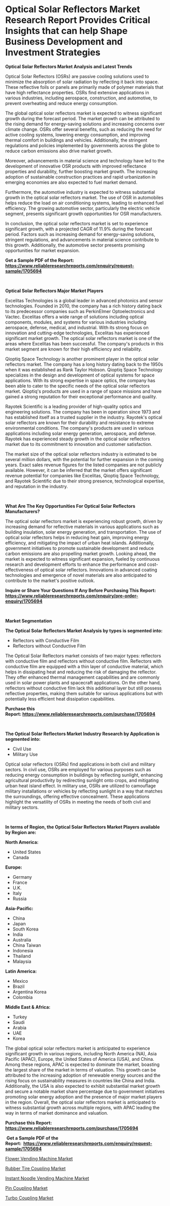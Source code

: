<p><h1>Optical Solar Reflectors Market Research Report Provides Critical Insights that can help Shape Business Development and Investment Strategies</h1></p><p><strong>Optical Solar Reflectors Market Analysis and Latest Trends</strong></p>
<p><p>Optical Solar Reflectors (OSRs) are passive cooling solutions used to minimize the absorption of solar radiation by reflecting it back into space. These reflective foils or panels are primarily made of polymer materials that have high reflectance properties. OSRs find extensive applications in various industries, including aerospace, construction, and automotive, to prevent overheating and reduce energy consumption.</p><p>The global optical solar reflectors market is expected to witness significant growth during the forecast period. The market growth can be attributed to the rising demand for energy-saving solutions and increasing concerns over climate change. OSRs offer several benefits, such as reducing the need for active cooling systems, lowering energy consumption, and improving thermal comfort in buildings and vehicles. Additionally, the stringent regulations and policies implemented by governments across the globe to reduce carbon emissions also drive market growth.</p><p>Moreover, advancements in material science and technology have led to the development of innovative OSR products with improved reflectance properties and durability, further boosting market growth. The increasing adoption of sustainable construction practices and rapid urbanization in emerging economies are also expected to fuel market demand.</p><p>Furthermore, the automotive industry is expected to witness substantial growth in the optical solar reflectors market. The use of OSR in automobiles helps reduce the load on air conditioning systems, leading to enhanced fuel efficiency. The growing automotive sector, particularly the electric vehicle segment, presents significant growth opportunities for OSR manufacturers.</p><p>In conclusion, the optical solar reflectors market is set to experience significant growth, with a projected CAGR of 11.9% during the forecast period. Factors such as increasing demand for energy-saving solutions, stringent regulations, and advancements in material science contribute to this growth. Additionally, the automotive sector presents promising opportunities for market expansion.</p></p>
<p><strong>Get a Sample PDF of the Report:&nbsp; <a href="https://www.reliableresearchreports.com/enquiry/request-sample/1705694">https://www.reliableresearchreports.com/enquiry/request-sample/1705694</a></strong></p>
<p>&nbsp;</p>
<p><strong>Optical Solar Reflectors Major Market Players</strong></p>
<p><p>Excelitas Technologies is a global leader in advanced photonics and sensor technologies. Founded in 2010, the company has a rich history dating back to its predecessor companies such as PerkinElmer Optoelectronics and Vactec. Excelitas offers a wide range of solutions including optical components, modules, and systems for various industries including aerospace, defense, medical, and industrial. With its strong focus on innovation and cutting-edge technologies, Excelitas has experienced significant market growth. The optical solar reflectors market is one of the areas where Excelitas has been successful. The company's products in this market segment are known for their high efficiency and reliability.</p><p>Qioptiq Space Technology is another prominent player in the optical solar reflectors market. The company has a long history dating back to the 1950s when it was established as Rank Taylor Hobson. Qioptiq Space Technology specializes in the design and development of optical systems for space applications. With its strong expertise in space optics, the company has been able to cater to the specific needs of the optical solar reflectors market. Qioptiq's products are used in a range of space missions and have gained a strong reputation for their exceptional performance and quality.</p><p>Rayotek Scientific is a leading provider of high-quality optics and engineering solutions. The company has been in operation since 1973 and has established itself as a trusted supplier in the industry. Rayotek's optical solar reflectors are known for their durability and resistance to extreme environmental conditions. The company's products are used in various applications including solar energy generation, aerospace, and defense. Rayotek has experienced steady growth in the optical solar reflectors market due to its commitment to innovation and customer satisfaction.</p><p>The market size of the optical solar reflectors industry is estimated to be several million dollars, with the potential for further expansion in the coming years. Exact sales revenue figures for the listed companies are not publicly available. However, it can be inferred that the market offers significant revenue potential for companies like Excelitas, Qioptiq Space Technology, and Rayotek Scientific due to their strong presence, technological expertise, and reputation in the industry.</p></p>
<p>&nbsp;</p>
<p><strong>What Are The Key Opportunities For Optical Solar Reflectors Manufacturers?</strong></p>
<p><p>The optical solar reflectors market is experiencing robust growth, driven by increasing demand for reflective materials in various applications such as building insulation, solar energy generation, and transportation. The use of optical solar reflectors helps in reducing heat gain, improving energy efficiency, and mitigating the impact of urban heat islands. Additionally, government initiatives to promote sustainable development and reduce carbon emissions are also propelling market growth. Looking ahead, the market is expected to witness significant expansion, fueled by continuous research and development efforts to enhance the performance and cost-effectiveness of optical solar reflectors. Innovations in advanced coating technologies and emergence of novel materials are also anticipated to contribute to the market's positive outlook.</p></p>
<p><strong>Inquire or Share Your Questions If Any Before Purchasing This Report: <a href="https://www.reliableresearchreports.com/enquiry/pre-order-enquiry/1705694">https://www.reliableresearchreports.com/enquiry/pre-order-enquiry/1705694</a></strong></p>
<p>&nbsp;</p>
<p><strong>Market Segmentation</strong></p>
<p><strong>The Optical Solar Reflectors Market Analysis by types is segmented into:</strong></p>
<p><ul><li>Reflectors with Conductive Film</li><li>Reflectors without Conductive Film</li></ul></p>
<p><p>The Optical Solar Reflectors market consists of two major types: reflectors with conductive film and reflectors without conductive film. Reflectors with conductive film are equipped with a thin layer of conductive material, which helps in dissipating heat and reducing the risk of damaging the reflector. They offer enhanced thermal management capabilities and are commonly used in solar power plants and spacecraft applications. On the other hand, reflectors without conductive film lack this additional layer but still possess reflective properties, making them suitable for various applications but with potentially less efficient heat dissipation capabilities.</p></p>
<p><strong>Purchase this Report:&nbsp;<a href="https://www.reliableresearchreports.com/purchase/1705694">https://www.reliableresearchreports.com/purchase/1705694</a></strong></p>
<p>&nbsp;</p>
<p><strong>The Optical Solar Reflectors Market Industry Research by Application is segmented into:</strong></p>
<p><ul><li>Civil Use</li><li>Military Use</li></ul></p>
<p><p>Optical solar reflectors (OSRs) find applications in both civil and military sectors. In civil use, OSRs are employed for various purposes such as reducing energy consumption in buildings by reflecting sunlight, enhancing agricultural productivity by redirecting sunlight onto crops, and mitigating urban heat island effect. In military use, OSRs are utilized to camouflage military installations or vehicles by reflecting sunlight in a way that matches the surroundings, offering effective concealment. These applications highlight the versatility of OSRs in meeting the needs of both civil and military sectors.</p></p>
<p>&nbsp;</p>
<p><strong>In terms of Region, the Optical Solar Reflectors Market Players available by Region are:</strong></p>
<p>
    <p> <strong> North America: </strong>
        <ul>
            <li>United States</li>
            <li>Canada</li>
        </ul>
        </p> 
    <p> <strong> Europe: </strong>
        <ul>
            <li>Germany</li>
            <li>France</li>
            <li>U.K.</li>
            <li>Italy</li>
            <li>Russia</li>
        </ul>
        </p> 
    <p> <strong> Asia-Pacific: </strong>
        <ul>
            <li>China</li>
            <li>Japan</li>
            <li>South Korea</li>
            <li>India</li>
            <li>Australia</li>
            <li>China Taiwan</li>
            <li>Indonesia</li>
            <li>Thailand</li>
            <li>Malaysia</li>
        </ul>
        </p> 
    <p> <strong> Latin America: </strong>
        <ul>
            <li>Mexico</li>
            <li>Brazil</li>
            <li>Argentina Korea</li>
            <li>Colombia</li>
        </ul>
        </p> 
    <p> <strong> Middle East & Africa: </strong>
        <ul>
            <li>Turkey</li>
            <li>Saudi</li>
            <li>Arabia</li>
            <li>UAE</li>
            <li>Korea</li>
        </ul>
    </p>
    </p>
<p><p>The global optical solar reflectors market is anticipated to experience significant growth in various regions, including North America (NA), Asia Pacific (APAC), Europe, the United States of America (USA), and China. Among these regions, APAC is expected to dominate the market, boasting the largest share of the market in terms of valuation. This growth can be attributed to the increasing adoption of renewable energy sources and the rising focus on sustainability measures in countries like China and India. Additionally, the USA is also expected to exhibit substantial market growth and secure a notable market share percentage due to government initiatives promoting solar energy adoption and the presence of major market players in the region. Overall, the optical solar reflectors market is anticipated to witness substantial growth across multiple regions, with APAC leading the way in terms of market dominance and valuation.</p></p>
<p><strong>Purchase this Report: <a href="https://www.reliableresearchreports.com/purchase/1705694">https://www.reliableresearchreports.com/purchase/1705694</a></strong></p>
<p>&nbsp;<strong>Get a Sample PDF of the Report:&nbsp;&nbsp;<a href="https://www.reliableresearchreports.com/enquiry/request-sample/1705694">https://www.reliableresearchreports.com/enquiry/request-sample/1705694</a></strong></p>
<p><strong></strong></p>
<p><p><a href="https://medium.com/@lap.snake.again/flower-vending-machine-market-furnishes-information-on-market-share-market-trends-and-market-f8b6e277c22c">Flower Vending Machine Market</a></p><p><a href="https://medium.com/@draft.web.back/rubber-tire-coupling-market-size-and-market-trends-complete-industry-overview-2023-to-2030-43d58b9d9727">Rubber Tire Coupling Market</a></p><p><a href="https://medium.com/@fire.honor.safe/instant-noodle-vending-machine-market-trends-forecast-and-competitive-analysis-to-2030-743a7bc952fe">Instant Noodle Vending Machine Market</a></p><p><a href="https://medium.com/@wall.see.write/analyzing-pin-coupling-market-global-industry-perspective-and-forecast-2023-to-2030-c41b3f379395">Pin Coupling Market</a></p><p><a href="https://medium.com/@pair.holy.proof/turbo-coupling-market-report-reveals-the-latest-trends-and-growth-opportunities-of-this-market-25d18f671f89">Turbo Coupling Market</a></p></p>